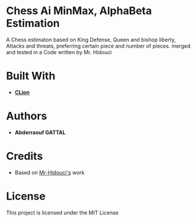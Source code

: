 # Chess Ai MinMax, AlphaBeta Estimation
A Chess estimaton based on King Defense, Queen and bishop liberty, Attacks and threats, preferring certain piece and number of pieces. merged and tested in a Code written by Mr. Hidouci

# Built With
  - [**CLion**](https://www.jetbrains.com/clion/)

# Authors
- **Abderraouf GATTAL** 

# Credits
- Based on [Mr-Hidouci's](http://hidouci.esi.dz/) work 

# License
This project is licensed under the MIT License

